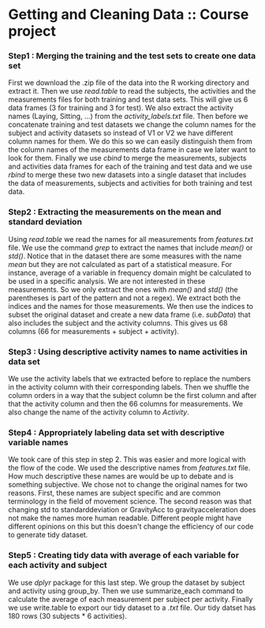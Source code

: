 Getting and Cleaning Data :: Course project
===========================================

### Step1 : Merging the training and the test sets to create one data set
First we download the .zip file of the data into the R working directory and extract it. Then we use *read.table* to read
the subjects, the activities and the measurements files for both training and test data sets. This will give us 6 data frames (3 for training and 3 for test). We also extract the activity names (Laying, Sitting, ...) from the *activity_labels.txt* file. Then before we concatenate training and test datasets we change the column names for the subject and activity datasets so instead of V1 or V2 we have different column names for them. We do this so we can easily distinguish them from the column names of the measurements data frame in case we later want to look for them. Finally we use *cbind* to merge the measurements, subjects and activities data frames for each of the training and test data and we use *rbind* to merge these two new datasets into a single dataset that includes the data of measurements, subjects and activities for both training and test data. 

### Step2 : Extracting the measurements on the mean and standard deviation
Using *read.table* we read the names for all measurements from *features.txt* file. We use the command *grep* to extract the names that include *mean()* or *std()*. Notice that in the dataset there are some measures with the name *mean* but they are not calculated as part of a statistical measure. For instance, average of a variable in frequency domain might be calculated to be used in a specific analysis. We are not interested in these measurements. So we only extract the ones with *mean()* and *std()* (the parentheses is part of the pattern and not a regex). We extract both the indices and the names for those measurements. We then use the indices to subset the original dataset and create a new data frame (i.e. *subData*) that also includes the subject and the activity columns. This gives us 68 columns (66 for measurements + subject + activity).    

### Step3 : Using descriptive activity names to name activities in data set
We use the activity labels that we extracted before to replace the numbers in the activity column with their corresponding labels. Then we shuffle the column orders in a way that the subject column be the first column and after that the activity column and then the 66 columns for measurements. We also change the name of the activity column to *Activity*.

### Step4 : Appropriately labeling data set with descriptive variable names
We took care of this step in step 2. This was easier and more logical with the flow of the code. We used the descriptive names from *features.txt* file. How much descriptive these names are would be up to debate and is something subjective. We chose not to change the original names for two reasons. First, these names are subject specific and are common terminology in the field of movement science. The second reason was that changing std to standarddeviation or GravityAcc to gravityacceleration does not make the names more human readable. Different people might have different opinions on this but this doesn't change the efficiency of our code to generate tidy dataset. 

### Step5 : Creating tidy data with average of each variable for each activity and subject
We use *dplyr* package for this last step. We group the dataset by subject and activity using group_by. Then we use summarize_each command to calculate the average of each measurement per subject per activity. Finally we use write.table to export our tidy dataset to a *.txt* file. Our tidy datset has 180 rows (30 subjects * 6 activities). 



